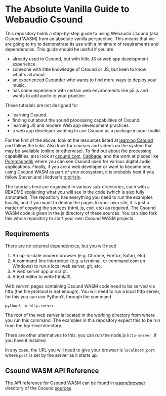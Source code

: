 The Absolute Vanilla Guide to Webaudio Csound
========

This repository holds a step-by-step guide to using Webaudio Csound (aka Csound
WASM) from an absolute vanilla perspective. This means that we are going to try to demonstrate its use with a minimum of requirements and dependencies. This guide should be useful if you are

* already used to Csound, but with little JS or web app development experience.
* someone with little knowledge of Csound or JS, but keen to know what's all about.
* an experienced Csounder who wants to find more ways to deploy your music.
* has some experience with certain web environments like p5.js and wants to add audio to your practice.

These tutorials are not designed for

* learning Csound.
* finding out about the sound processing capabilities of Csound.
* learning JS and modern Web app development practices.
* a web app developer wanting to use Csound as a package in your toolkit

For the first of the above, look at the resources listed at [learning Csound](https://csound.com/get-started.html) and follow the links. Also look for
courses and videos on the system that may be available (online or otherwise).
To find out about the processing capabilities, also look at [csound.com](https://csound.com), [Cabbage](https://cabbageaudio.com/),
and the work at places like [Puremagnetik](https://puremagnetik.com/) where you can see Csound used for various digital audio applications. Finally, if you are a web developer or want to become one, using Csound WASM as part of your ecosystem,
it is probably best if you follow Steven and Hlodver's [tutorials](http://kunstmusik.github.io/icsc2022-csound-web).

The tutorials here are organised in various sub-directories, each
with a README explaining what you will see in the code (which is also
fully annotated). The repository has everything you need to run the
examples locally, and if you want to deploy the pages to your own
site, it is just a matter of copying the sources (html, js, csd, etc)
as required. The Csound WASM code is given in the js directory of
these sources. You can also fork this whole repository to start your
own Csound WASM projects.

Requirements
----

There are no external dependencies, but you will need

1. An up-to-date modern browser (e.g. Chrome, Firefox, Safari, etc).  
2. A command-line interpreter (e.g. a terminal, or command.com on Windows) to
run a local web server, git, etc.
4. A web server app or script.
3. A text editor to write html/JS.

*Web server*: pages containing Csound WASM code need to be served via http (the file protocol is not enough). You will need to run a local http server, for this you can use Python3, through the command

```
python3 -m http.server
```

The root of the web server is located in the working directory from where you run this command. The examples in this repository expect this to be run from the top-level directory.

There are other alternatives to this: you can run the node.js `http-server`, if you have it installed.

In any case, the URL you will need to give your browser is
`localhost:port` where `port` is set by the server as it starts up. 


Csound WASM API Reference
-------

The API reference for Csound WASM can be found in [wasm/browser](https://github.com/csound/csound/tree/master/wasm/browser)
directory of the Csound [sources](https://github.com/csound/csound).





